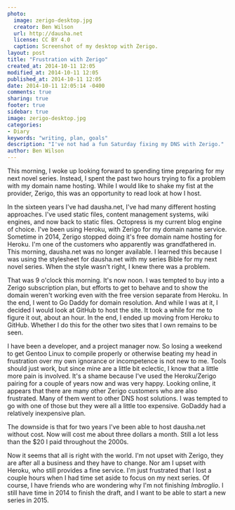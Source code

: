 ```yaml
---
photo:
  image: zerigo-desktop.jpg
  creator: Ben Wilson
  url: http://dausha.net
  license: CC BY 4.0
  caption: Screenshot of my desktop with Zerigo.
layout: post
title: "Frustration with Zerigo"
created_at: 2014-10-11 12:05
modified_at: 2014-10-11 12:05
published_at: 2014-10-11 12:05
date: 2014-10-11 12:05:14 -0400
comments: true
sharing: true
footer: true
sidebar: true
image: zerigo-desktop.jpg
categories:
- Diary
keywords: "writing, plan, goals"
description: "I've not had a fun Saturday fixing my DNS with Zerigo."
author: Ben Wilson
---
```

This morning, I woke up looking forward to spending time preparing for my next novel series. Instead, I spent the past two hours trying to fix a problem with my domain name hosting. While I would like to shake my fist at the provider, Zerigo, this was an opportunity to read look at how I host.

<!-- more -->
In the sixteen years I've had dausha.net, I've had many different hosting approaches. I've used static files, content management systems, wiki engines, and now back to static files. Octopress is my current blog engine of choice. I've been using Heroku, with Zerigo for my domain name service. Sometime in 2014, Zerigo stopped doing it's free domain name hosting for Heroku. I'm one of the customers who apparently was grandfathered in. This morning, dausha.net was no longer available. I learned this because I was using the stylesheet for dausha.net with my series Bible for my next novel series. When the style wasn't right, I knew there was a problem.

That was 9 o'clock this morning. It's now noon. I was tempted to buy into a Zerigo subscription plan, but efforts to get to behave and to show the domain weren't working even with the free version separate from Heroku. In the end, I went to Go Daddy for domain resolution. And while I was at it, I decided I would look at GitHub to host the site. It took a while for me to figure it out, about an hour. In the end, I ended up moving from Heroku to GitHub. Whether I do this for the other two sites that I own remains to be seen.

I have been a developer, and a project manager now. So losing a weekend to get Gentoo Linux to compile properly or otherwise beating my head in frustration over my own ignorance or incompetence is not new to me. Tools should just work, but since mine are a little bit eclectic, I know that a little more pain is involved. It's a shame because I've used the Heroku/Zerigo pairing for a couple of years now and was very happy. Looking online, it appears that there are many other Zerigo customers who are also frustrated. Many of them went to other DNS host solutions. I was tempted to go with one of those but they were all a little too expensive. GoDaddy had a relatively inexpensive plan.

The downside is that for two years I've been able to host dausha.net without cost. Now will cost me about three dollars a month. Still a lot less than the $20 I paid throughout the 2000s.

Now it seems that all is right with the world. I'm not upset with Zerigo, they are after all a business and they have to change. Nor am I upset with Heroku, who still provides a fine service. I'm just frustrated that I lost a couple hours when I had time set aside to focus on my next series. Of course, I have friends who are wondering why I'm not finishing *Imbroglio*. I still have time in 2014 to finish the draft, and I want to be able to start a new series in 2015.
